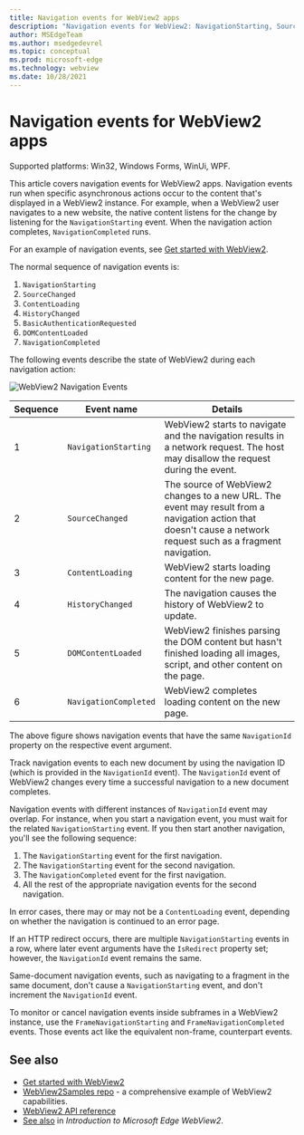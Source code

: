 ```yaml
---
title: Navigation events for WebView2 apps
description: "Navigation events for WebView2: NavigationStarting, SourceChanged, ContentLoading, HistoryChanged, DOMContentLoaded, and NavigationCompleted."
author: MSEdgeTeam
ms.author: msedgedevrel
ms.topic: conceptual
ms.prod: microsoft-edge
ms.technology: webview
ms.date: 10/28/2021
---
```

# Navigation events for WebView2 apps
<!-- old title: # Navigation events for WebView2 -->

<!--
maintenance links (keep)
This, main page:
* [Navigation events for WebView2 apps](../concepts/navigation-events.md) - main copy; update it and then propagate/copy to these h2 sections:
Derivative copies of this page's content, or links to this page:
* [Get started with WebView2 in Win32 apps](../get-started/win32.md#step-12---navigation-events)
* [Get started with WebView2 in WinForms apps](../get-started/winforms.md#step-7---navigation-events)
* [Get started with WebView2 in WinUI 2 (UWP) apps](../get-started/winui2.md#step-7---navigation-events)
* [Get started with WebView2 in WinUI 3 (Windows App SDK) apps](../get-started/winui.md#step-7---navigation-events)
* [Get started with WebView2 in WPF apps](../get-started/wpf.md#step-6---navigation-events)
-->

Supported platforms: Win32, Windows Forms, WinUi, WPF.

This article covers navigation events for WebView2 apps.  Navigation events run when specific asynchronous actions occur to the content that's displayed in a WebView2 instance.  For example, when a WebView2 user navigates to a new website, the native content listens for the change by listening for the `NavigationStarting` event.  When the navigation action completes, `NavigationCompleted` runs.

For an example of navigation events, see [Get started with WebView2](../get-started/get-started).

The normal sequence of navigation events is:
1. `NavigationStarting`
1. `SourceChanged`
1. `ContentLoading`
1. `HistoryChanged`
1. `BasicAuthenticationRequested`
1. `DOMContentLoaded`
1. `NavigationCompleted`


The following events describe the state of WebView2 during each navigation action:

![WebView2 Navigation Events](../media/navigation-graph.png)

| Sequence | Event name | Details |
| --- | --- | --- |
| 1 | `NavigationStarting` |  WebView2 starts to navigate and the navigation results in a network request.  The host may disallow the request during the event. |
| 2 | `SourceChanged` |  The source of WebView2 changes to a new URL.  The event may result from a navigation action that doesn't cause a network request such as a fragment navigation. |
| 3 | `ContentLoading` |  WebView2 starts loading content for the new page. |
| 4 | `HistoryChanged` |  The navigation causes the history of WebView2 to update. |
| 5 | `DOMContentLoaded` |  WebView2 finishes parsing the DOM content but hasn't finished loading all images, script, and other content on the page. |
| 6 | `NavigationCompleted` |  WebView2 completes loading content on the new page. |

The above figure shows navigation events that have the same `NavigationId` property on the respective event argument.

Track navigation events to each new document by using the navigation ID (which is provided in the `NavigationId` event).  The `NavigationId` event of WebView2 changes every time a successful navigation to a new document completes.

Navigation events with different instances of `NavigationId` event may overlap.  For instance, when you start a navigation event, you must wait for the related `NavigationStarting` event.  If you then start another navigation, you'll see the following sequence:
1. The `NavigationStarting` event for the first navigation.
1. The `NavigationStarting` event for the second navigation.
1. The `NavigationCompleted` event for the first navigation.
1. All the rest of the appropriate navigation events for the second navigation.

In error cases, there may or may not be a `ContentLoading` event, depending on whether the navigation is continued to an error page.

If an HTTP redirect occurs, there are multiple `NavigationStarting` events in a row, where later event arguments have the `IsRedirect` property set; however, the `NavigationId` event remains the same.

Same-document navigation events, such as navigating to a fragment in the same document, don't cause a `NavigationStarting` event, and don't increment the `NavigationId` event.

To monitor or cancel navigation events inside subframes in a WebView2 instance, use the `FrameNavigationStarting` and `FrameNavigationCompleted` events.  Those events act like the equivalent non-frame, counterpart events.


<!-- ====================================================================== -->
## See also

* [Get started with WebView2](../get-started/get-started)
* [WebView2Samples repo](https://github.com/MicrosoftEdge/WebView2Samples) - a comprehensive example of WebView2 capabilities.
* [WebView2 API reference](/dotnet/api/microsoft.web.webview2.wpf.webview2)
* [See also](../index#see-also) in _Introduction to Microsoft Edge WebView2_.
